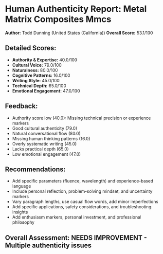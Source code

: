 
# Human Authenticity Report: Metal Matrix Composites Mmcs
**Author:** Todd Dunning (United States (California))
**Overall Score:** 53.1/100

## Detailed Scores:
- **Authority & Expertise:** 40.0/100
- **Cultural Voice:** 79.0/100  
- **Naturalness:** 80.0/100
- **Cognitive Patterns:** 16.0/100
- **Writing Style:** 45.0/100
- **Technical Depth:** 65.0/100
- **Emotional Engagement:** 47.0/100

## Feedback:
- Authority score low (40.0): Missing technical precision or experience markers
- Good cultural authenticity (79.0)
- Natural conversational flow (80.0)
- Missing human thinking patterns (16.0)
- Overly systematic writing (45.0)
- Lacks practical depth (65.0)
- Low emotional engagement (47.0)

## Recommendations:
- Add specific parameters (fluence, wavelength) and experience-based language
- Include personal reflection, problem-solving mindset, and uncertainty markers
- Vary paragraph lengths, use casual flow words, add minor imperfections
- Add specific applications, safety considerations, and troubleshooting insights
- Add enthusiasm markers, personal investment, and professional philosophy

## Overall Assessment: NEEDS IMPROVEMENT - Multiple authenticity issues
